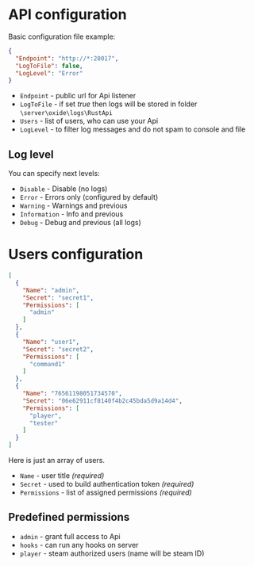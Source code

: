 # API configuration

Basic configuration file example:
```json
{
  "Endpoint": "http://*:28017",
  "LogToFile": false,
  "LogLevel": "Error"
}
```

- `Endpoint` - public url for Api listener
- `LogToFile` - if set *true* then logs will be stored in folder `\server\oxide\logs\RustApi`
- `Users` - list of users, who can use your Api
- `LogLevel` - to filter log messages and do not spam to console and file

## Log level
You can specify next levels:
- `Disable` - Disable (no logs)
- `Error` - Errors only (configured by default)
- `Warning` - Warnings and previous
- `Information` - Info and previous
- `Debug` - Debug and previous (all logs)

# Users configuration
```json
[
  {
    "Name": "admin",
    "Secret": "secret1",
    "Permissions": [
      "admin"
    ]
  },
  {
    "Name": "user1",
    "Secret": "secret2",
    "Permissions": [
      "command1"
    ]
  },
  {
    "Name": "76561198051734570",
    "Secret": "06e62911cf8140f4b2c45bda5d9a14d4",
    "Permissions": [
      "player",
      "tester"
    ]
  }
]
```

Here is just an array of users.

- `Name` - user title _(required)_
- `Secret` - used to build authentication token _(required)_
- `Permissions` - list of assigned permissions _(required)_

## Predefined permissions
- `admin` - grant full access to Api
- `hooks` - can run any hooks on server
- `player` - steam authorized users (name will be steam ID)

